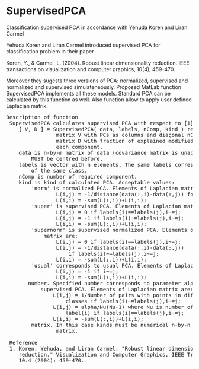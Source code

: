 # SupervisedPCA
Classification supervised PCA in accordance with Yehuda Koren and Liran Carmel

Yehuda Koren and Liran Carmel introduced supervised PCA for classification problem in their paper

Koren, Y., & Carmel, L. (2004). Robust linear dimensionality reduction. 
IEEE transactions on visualization and computer graphics, 10(4), 459-470.

Moreover they sugests three versions of PCA: normalized, supervised and normalized and supervised 
simulateneously. Proposed MatLab function SupervisedPCA implements all these models. Standard PCA 
can be calculated by this function as well. Also function allow to apply user defined Laplacian
matrix.
<pre>
Description of function
 SupervisedPCA calculates supervised PCA with respect to [1].
    [ V, D ] = SupervisedPCA( data, labels, nComp, kind ) return n-by-nComp
                matrix V with PCs as columns and diagonal nComp-by-nComp
                matrix D with fraction of explained modified variance for
                each component.
    data is n-by-m matrix of data (covariance matrix is unacceptable). Data
        MUST be centred before.
    labels is vector with n elements. The same labels corresponds to points
        of the same class.
    nComp is number of required component.
    kind is kind of calculated PCA. Acceptable values:
        'norm' is normalized PCA. Elements of Laplacian matrix are:
                L(i,j) = -1/distance(data(:,i)-data(:,j)) for i~=j
                L(i,i) = -sum(L(:,i))+L(i,i);
        'super' is supervised PCA. Elements of Laplacian matrix are:
                L(i,j) = 0 if labels(i)==labels(j),i~=j;
                L(i,j) = -1 if labels(i)~=labels(j),i~=j;
                L(i,i) = -sum(L(:,i))+L(i,i);
        'supernorm' is supervised normalized PCA. Elements of Laplacian
            matrix are: 
                L(i,j) = 0 if labels(i)==labels(j),i~=j;
                L(i,j) = -1/distance(data(:,i)-data(:,j)) 
                    if labels(i)~=labels(j),i~=j;
                L(i,i) = -sum(L(:,i))+L(i,i);
        'usual' corresponds to usual PCA. Elements of Laplacian matrix are:
                L(i,j) = -1 if i~=j;
                L(i,i) = -sum(L(:,i))+L(i,i);
       number. Specified number corresponds to parameter alpha of advanced
           supervised PCA. Elements of Laplacian matrix are:
               L(i,j) = 1/Number of pairs with points in different
                   classes if labels(i)~=labels(j),i~=j;
               L(i,j) = alpha/Nu(Nu-1) where Nu is number of points in class
                   label(i) if labels(i)==labels(j),i~=j;
               L(i,i) = -sum(L(:,i))+L(i,i);
        matrix. In this case kinds must be numerical n-by-n Laplacian
                matrix. 
 
 Reference
 1. Koren, Yehuda, and Liran Carmel. "Robust linear dimensionality
    reduction." Visualization and Computer Graphics, IEEE Transactions on
    10.4 (2004): 459-470.
</pre>
